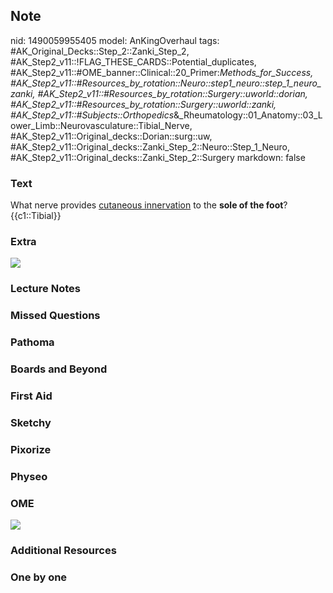 ## Note
nid: 1490059955405
model: AnKingOverhaul
tags: #AK_Original_Decks::Step_2::Zanki_Step_2, #AK_Step2_v11::!FLAG_THESE_CARDS::Potential_duplicates, #AK_Step2_v11::#OME_banner::Clinical::20_Primer:_Methods_for_Success, #AK_Step2_v11::#Resources_by_rotation::Neuro::step1_neuro::step_1_neuro_zanki, #AK_Step2_v11::#Resources_by_rotation::Surgery::uworld::dorian, #AK_Step2_v11::#Resources_by_rotation::Surgery::uworld::zanki, #AK_Step2_v11::#Subjects::Orthopedics_&_Rheumatology::01_Anatomy::03_Lower_Limb::Neurovasculature::Tibial_Nerve, #AK_Step2_v11::Original_decks::Dorian::surg::uw, #AK_Step2_v11::Original_decks::Zanki_Step_2::Neuro::Step_1_Neuro, #AK_Step2_v11::Original_decks::Zanki_Step_2::Surgery
markdown: false

### Text
<div>
  <div>
    What nerve provides <u>cutaneous innervation</u> to the <b>sole
    of the foot</b>?
  </div>
  <div>
    {{c1::Tibial}}
  </div>
</div>

### Extra
<img src="Lower%20extremity%20nerves%202.png">

### Lecture Notes


### Missed Questions


### Pathoma


### Boards and Beyond


### First Aid


### Sketchy


### Pixorize


### Physeo


### OME
<div class="ome-widget">
  <a href="https://onlinemeded.org/spa/surgery?ref=anki"><img src=
  "_OME_AnkiFlashcards_Topic_4.png"></a>
</div>

### Additional Resources


### One by one

